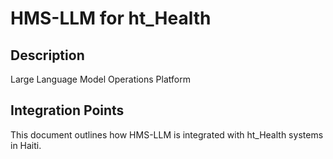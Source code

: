 # HMS-LLM for ht_Health

## Description

Large Language Model Operations Platform

## Integration Points

This document outlines how HMS-LLM is integrated with ht_Health systems in Haiti.
